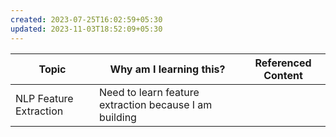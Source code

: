 ```yaml
---
created: 2023-07-25T16:02:59+05:30
updated: 2023-11-03T18:52:09+05:30
---
```

| Topic                  | Why am I learning this? | Referenced Content |
| ---------------------- | ----------------------- | ------------------ |
| NLP Feature Extraction | Need to learn feature extraction because I am building                        |                    |